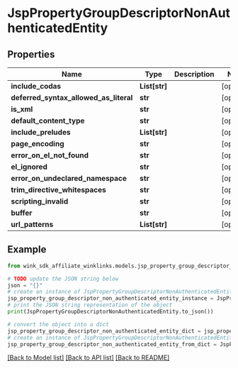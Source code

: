 # JspPropertyGroupDescriptorNonAuthenticatedEntity


## Properties

Name | Type | Description | Notes
------------ | ------------- | ------------- | -------------
**include_codas** | **List[str]** |  | [optional] 
**deferred_syntax_allowed_as_literal** | **str** |  | [optional] 
**is_xml** | **str** |  | [optional] 
**default_content_type** | **str** |  | [optional] 
**include_preludes** | **List[str]** |  | [optional] 
**page_encoding** | **str** |  | [optional] 
**error_on_el_not_found** | **str** |  | [optional] 
**el_ignored** | **str** |  | [optional] 
**error_on_undeclared_namespace** | **str** |  | [optional] 
**trim_directive_whitespaces** | **str** |  | [optional] 
**scripting_invalid** | **str** |  | [optional] 
**buffer** | **str** |  | [optional] 
**url_patterns** | **List[str]** |  | [optional] 

## Example

```python
from wink_sdk_affiliate_winklinks.models.jsp_property_group_descriptor_non_authenticated_entity import JspPropertyGroupDescriptorNonAuthenticatedEntity

# TODO update the JSON string below
json = "{}"
# create an instance of JspPropertyGroupDescriptorNonAuthenticatedEntity from a JSON string
jsp_property_group_descriptor_non_authenticated_entity_instance = JspPropertyGroupDescriptorNonAuthenticatedEntity.from_json(json)
# print the JSON string representation of the object
print(JspPropertyGroupDescriptorNonAuthenticatedEntity.to_json())

# convert the object into a dict
jsp_property_group_descriptor_non_authenticated_entity_dict = jsp_property_group_descriptor_non_authenticated_entity_instance.to_dict()
# create an instance of JspPropertyGroupDescriptorNonAuthenticatedEntity from a dict
jsp_property_group_descriptor_non_authenticated_entity_from_dict = JspPropertyGroupDescriptorNonAuthenticatedEntity.from_dict(jsp_property_group_descriptor_non_authenticated_entity_dict)
```
[[Back to Model list]](../README.md#documentation-for-models) [[Back to API list]](../README.md#documentation-for-api-endpoints) [[Back to README]](../README.md)


